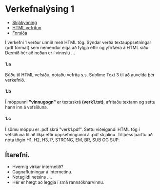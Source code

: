 # Verkefnalýsing 1
* [Skjákynning](https://gjg.github.io/Vefhonnun/)
* [HTML vefritun](Readme.md)
* [Forsíða](https://github.com/gjg/Vefhonnun/)

Í verkefni 1 verður unnið með HTML tög. Sýndar verða textauppsetningar (pdf format) sem nemendur eiga að fylgja eftir og yfirfæra á HTML síðu. Dæmið hér að neðan er í vinnslu ...

#### 1.a
Búðu til HTML vefsíðu, notaðu vefrita s.s. Sublime Text 3 til að auvelda þér verkefnið.

#### 1.b
Í möppunni **"vinnugogn"** er textaskrá __(verk1.txt)__, afritaðu textann og settu hann inn á vefsíðuna. 

#### 1.c
Í sömu möppu er .pdf skrá "verk1.pdf". Settu viðeigandi HTML tög í vefsíðuna til að líkja eftir uppsetningunni á .pdf skjalinu. Til þess þarftu að nota tögin H1, H2, H3, P, STRONG, EM, BR, SUB OG SUP. 


## Ítarefni.
* Hvernig virkar internetið? 
* Gagnaflutningar á internetinu.
* Notagildi netsins ....
* Hér er hægt að leggja í smá rannsóknarvinnu.


